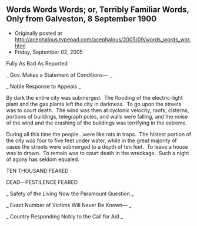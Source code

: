 ## Words Words Words; or, Terribly Familiar Words, Only from Galveston, 8 September 1900

 * Originally posted at http://acephalous.typepad.com/acephalous/2005/09/words_words_wor.html
 * Friday, September 02, 2005



Fully As Bad As Reported

_
Gov. Makes a Statement of Conditions—
_

_
Noble Response to Appeals
_

By dark the entire city was submerged.  The flooding of the electric-light plant and the gas plants left the city in darkness.  To go upon the streets was to court death.  The wind was then at cyclonic velocity, roofs, cisterns, portions of buildings, telegraph poles, and walls were falling, and the noise of the wind and the crashing of the buildings was terrifying in the extreme.

During all this time the people...were like rats in traps.  The histest portion of the city was four to five feet under water, while in the great majority of cases the streets were submerged to a depth of ten feet.  To leave a house was to drown.  To remain was to court death in the wreckage.  Such a night of agony has seldom equaled.

TEN THOUSAND FEARED

DEAD—PESTILENCE FEARED

_
Safety of the Living Now the Paramount Question
_

_
Exact Number of Victims Will Never Be Known—
_

_
Country Responding Nobly to the Call for Aid
_

		

